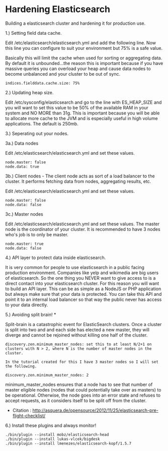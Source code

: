 # Hardening Elasticsearch
Building a elasticsearch cluster and hardening it for production use.

1.) Setting field data cache.

Edit /etc/elasticsearch/elasticsearch.yml and add the following line. Now this line you can configure to suit your environment but 75% is a safe value.

Basically this will limit the cache when used for sorting or aggregating data. By default it is unbounded...the reason this is important because if you have massive queries you can overload your heap and cause data nodes to become unbalanced and your cluster to be out of sync.
```
indices.fielddata.cache.size: 75%
```

2.) Updating heap size.

Edit /etc/sysconfig/elasticsearch and go to the line with ES_HEAP_SIZE and you will want to set this value to be 50% of the available RAM in your system and NO MORE than 31g. This is important because you will be able to allocate more cache to the JVM and is especially useful in high volume applications. The default is 250mb.

3.) Seperating out your nodes.

3a.) Data nodes

Edit /etc/elasticsearch/elasticsearch.yml and set these values.

```
node.master: false
node.data: true
```

3b.) Client nodes - The client node acts as sort of a load balancer to the cluster. It performs fetching data from nodes, aggregating results, etc.

Edit /etc/elasticsearch/elasticsearch.yml and set these values.

```
node.master: false
node.data: false
```

3c.) Master nodes

Edit /etc/elasticsearch/elasticsearch.yml and set these values. The master node is the coordinator of your cluster. It is recommended to have 3 nodes who's job is to only be master.

```
node.master: true
node.data: false
```

4.) API layer to protect data inside elasticsearch.

It is very common for people to use elasticsearch in a public facing production environment. Companies like yelp and wikimedia are big users of elasticsearch. So the one thing you NEVER want to give access to is a direct contact into your elasticsearch cluster. For this reason you will want to build an API layer. This can be as simple as a NodeJS or PHP application but always make sure that your data is protected. You can take this API and point it to an internal load balancer so that way the public never has access to your data directly.

5.) Avoiding split brain! *

Split-brain is a catastrophic event for ElasticSearch clusters. Once a cluster is split into two and and each side has elected a new master, they will diverge and cannot be rejoined without killing one half of the cluster. 

```
discovery.zen.minimum_master_nodes: set this to at least N/2+1 on clusters with N > 2, where N is the number of master nodes in the cluster.

In the tutorial created for this I have 3 master nodes so I will set the following.

discovery.zen.minimum_master_nodes: 2
```

minimum_master_nodes ensures that a node has to see that number of master eligible nodes (nodes that could potentially take over as masters) to be operational. Otherwise, the node goes into an error state and refuses to accept requests, as it considers itself to be split off from the cluster.

* Citation : http://asquera.de/opensource/2012/11/25/elasticsearch-pre-flight-checklist/

6.) Install these plugins and always monitor!

```
./bin/plugin --install mobz/elasticsearch-head
./bin/plugin --install lukas-vlcek/bigdesk
./bin/plugin --install lmenezes/elasticsearch-kopf/1.5.7
```
